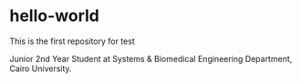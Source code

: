 # hello-world

This is the first repository for test

Junior 2nd Year Student at Systems & Biomedical Engineering Department, Cairo University.
